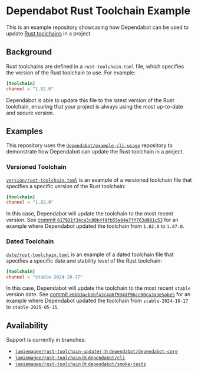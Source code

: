 # Dependabot Rust Toolchain Example

This is an example repository showcasing how Dependabot can be used to update [Rust toolchains][rust-toolchains] in a project.

## Background

Rust toolchains are defined in a `rust-toolchain.toml` file, which specifies the version of the Rust toolchain to use.
For example:

```toml
[toolchain]
channel = "1.82.0"
```

Dependabot is able to update this file to the latest version of the Rust toolchain, ensuring that your project is always using the most up-to-date and secure version.

## Examples

This repository uses the [`dependabot/example-cli-usage`][example-cli] repository to demonstrate how Dependabot can update the Rust toolchain in a project.

### Versioned Toolchain

[`version/rust-toolchain.toml`](version/rust-toolchain.toml) is an example of a versioned toolchain file that specifies a specific version of the Rust toolchain:

```toml
[toolchain]
channel = "1.82.0"
```

In this case, Dependabot will update the toolchain to the most recent version.
See [commit `617921f34ce3c80b4f9fb55e04e7ff763d881c53`][commit-version] for an example where Dependabot updated the toolchain from `1.82.0` to `1.87.0`.

### Dated Toolchain

[`date/rust-toolchain.toml`](date/rust-toolchain.toml) is an example of a dated toolchain file that specifies a specific date and stability level of the Rust toolchain:

```toml
[toolchain]
channel = "stable-2024-10-17"
```

In this case, Dependabot will update the toolchain to the most recent `stable` version date.
See [commit `e8bb3acbbbfa3c4a6f994df9bcc00ca3a3e5abe5`][commit-date] for an example where Dependabot updated the toolchain from `stable-2024-10-17` to `stable-2025-05-15`.

## Availability

Support is currently in branches:

- [`jamiemagee/rust-toolchain-updater` in `dependabot/dependabot-core`][core]
- [`jamiemagee/rust-toolchain` in `dependabot/cli`][cli]
- [`jamiemagee/rust-toolchain` in `dependabot/smoke-tests`][smoke-tests]

[rust-toolchains]: https://rust-lang.github.io/rustup/concepts/toolchains.html
[core]: https://github.com/dependabot/dependabot-core/tree/jamiemagee/rust-toolchain-updater
[cli]: https://github.com/dependabot/cli/tree/jamiemagee/rust-toolchain
[example-cli]: https://github.com/dependabot/example-cli-usage
[smoke-tests]: https://github.com/dependabot/smoke-tests/tree/jamiemagee/rust-toolchain
[commit-version]: https://github.com/JamieMagee/dependabot-rust-toolchain/commit/617921f34ce3c80b4f9fb55e04e7ff763d881c53
[commit-date]: https://github.com/JamieMagee/dependabot-rust-toolchain/commit/e8bb3acbbbfa3c4a6f994df9bcc00ca3a3e5abe5
